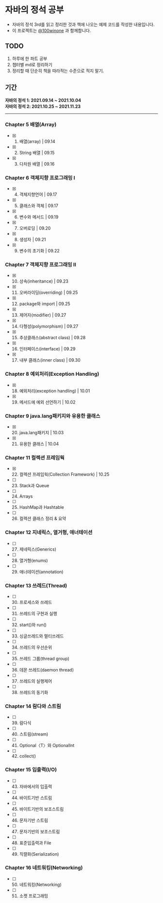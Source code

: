 # 자바의 정석 공부

- 자바의 정석 3rd를 읽고 정리한 것과 책에 나오는 예제 코드를 작성한 내용입니다.
- 이 프로젝트는 [@100winone](https://github.com/100winone) 과 함께합니다.

## TODO

1. 하루에 한 파트 공부
2. 챕터별 md로 정리하기
3. 정리할 때 단순히 책을 따라적는 수준으로 적지 말기.


## 기간

<strong>자바의 정석 1: 2021.09.14 ~ 2021.10.04</strong><br>
<strong>자바의 정석 2: 2021.10.25 ~ 2021.11.23</strong>

---

### Chapter 5 배열(Array)

- [x] 1. 배열(array) | 09.14
- [x] 2. String 배열 | 09.15
- [x] 3. 다차원 배열 | 09.16

### Chapter 6 객체지향 프로그래밍 I

- [x] 4. 객체지향언어 | 09.17
- [x] 5. 클래스와 객체 | 09.17
- [x] 6. 변수와 메서드 | 09.19
- [x] 7. 오버로딩 | 09.20
- [x] 8. 생성자 | 09.21
- [x] 9. 변수의 초기화 | 09.22

### Chapter 7 객체지향 프로그래밍 II

- [x] 10. 상속(inheritance) | 09.23
- [x] 11. 오버라이딩(overriding) | 09.25
- [x] 12. package와 import | 09.25
- [x] 13. 제어자(modifier) | 09.27
- [x] 14. 다형성(polymorphism) | 09.27
- [x] 15. 추상클래스(abstract class) | 09.28
- [x] 16. 인터페이스(interface) | 09.29
- [x] 17. 내부 클래스(inner class) | 09.30

### Chapter 8 예외처리(Exception Handling)

- [x] 18. 예외처리(exception handling) | 10.01
- [x] 19. 메서드에 예외 선언하기 | 10.02

### Chapter 9 java.lang패키지와 유용한 클래스

- [x] 20. java.lang패키지 | 10.03
- [x] 21. 유용한 클래스 | 10.04

### Chapter 11 컬렉션 프레임웍

- [x] 22. 컬렉션 프레임웍(Collection Framework) | 10.25
- [ ] 23. Stack과 Queue
- [ ] 24. Arrays
- [ ] 25. HashMap과 Hashtable
- [ ] 26. 컬렉션 클래스 정리 & 요약

### Chapter 12 지네릭스, 열거형, 애너테이션

- [ ] 27. 제네릭스(Generics)
- [ ] 28. 열거형(enums)
- [ ] 29. 애너테이션(annotation)

### Chapter 13 쓰레드(Thread)

- [ ] 30. 프로세스와 쓰레드
- [ ] 31. 쓰레드의 구현과 실행
- [ ] 32. start()와 run()
- [ ] 33. 싱글쓰레드와 멀티쓰레드
- [ ] 34. 쓰레드의 우선순위 
- [ ] 35. 쓰레드 그룹(thread group)
- [ ] 36. 데몬 쓰레드(daemon thread)
- [ ] 37. 쓰레드의 실행제어
- [ ] 38. 쓰레드의 동기화

### Chapter 14 람다와 스트림

- [ ] 39. 람다식
- [ ] 40. 스트림(stream)
- [ ] 41. Optional〈T〉와 OptionalInt
- [ ] 42. collect()

### Chapter 15 입출력(I/O)

- [ ] 43. 자바에서의 입출력
- [ ] 44. 바이트기반 스트림
- [ ] 45. 바이트기반의 보조스트림
- [ ] 46. 문자기반 스트림
- [ ] 47. 문자기반의 보조스트림
- [ ] 48. 표준입출력과 File
- [ ] 49. 직렬화(Serialization)

### Chapter 16 네트워킹(Networking)

- [ ] 50. 네트워킹(Networking)
- [ ] 51. 소켓 프로그래밍
